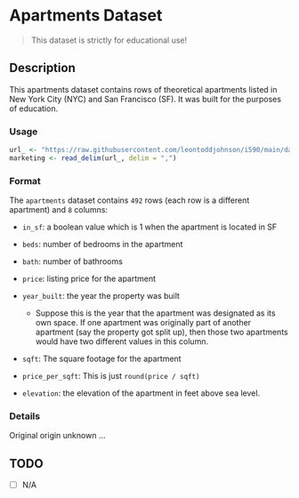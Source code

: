 # Apartments Dataset

> This dataset is strictly for educational use!

## Description

This apartments dataset contains rows of theoretical apartments listed in New York City (NYC) and San Francisco (SF). It was built for the purposes of education.

### Usage

```R
url_ <- "https://raw.githubusercontent.com/leontoddjohnson/i590/main/data/apartments/apartments.csv"
marketing <- read_delim(url_, delim = ",")
```

### Format

The `apartments` dataset contains `492` rows (each row is a different apartment) and `8` columns:

- `in_sf`: a boolean value which is 1 when the apartment is located in SF
- `beds`: number of bedrooms in the apartment
- `bath`: number of bathrooms
- `price`: listing price for the apartment
  
- `year_built`: the year the property was built
  - Suppose this is the year that the apartment was designated as its own space. If one apartment was originally part of another apartment (say the property got split up), then those two apartments would have two different values in this column.

- `sqft`: The square footage for the apartment
- `price_per_sqft`: This is just `round(price / sqft)`
- `elevation`: the elevation of the apartment in feet above sea level.



### Details

Original origin unknown ...

## TODO

- [ ] N/A